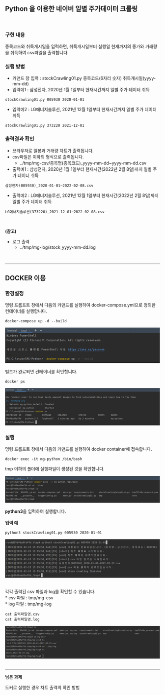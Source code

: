 ## Python 을 이용한 네이버 일별 주가데이터 크롤링

<br>

### 구현 내용
종목코드와 취득개시일을 입력하면, 
취득개시일부터 실행일 현재까지의 종가와 거래량을 취득하여 csv파일을 출력합니다.

### 실행 방법
* 커맨드 창 입력 : stockCrawling01.py 종목코드(6자리 숫자) 취득개시일(yyyy-mm-dd)
* 입력예1 : 삼성전자, 2020년 1월 1일부터 현재시간까지 일별 주가 데이터 취득
```
stockCrawling01.py 005930 2020-01-01
```
* 입력예2 : LG에너지솔루션, 2021년 12월 1일부터 현재시간까지 일별 주가 데이터 취득
```
stockCrawling01.py 373220 2021-12-01
```

### 출력결과 확인
* 브라우저로 일봉과 거래량 차트가 출력됩니다.
* csv파일은 이하의 형식으로 출력됩니다.
  * ../tmp/mg-csv/종목명(종목코드)_yyyy-mm-dd~yyyy-mm-dd.csv
* 출력예1 : 삼성전자, 2020년 1월 1일부터 현재시간(2022년 2월 8일)까지 일별 주가 데이터 취득
```
삼성전자(005930)_2020-01-01~2022-02-08.csv
```
* 출력예2 : LG에너지솔루션, 2021년 12월 1일부터 현재시간(2022년 2월 8일)까지 일별 주가 데이터 취득
```
LG에너지솔루션(373220)_2021-12-01~2022-02-08.csv
```

<br>

**(참고)**
* 로그 출력
  * ../tmp/mg-log/stock_yyyy-mm-dd.log

<br/>

<hr>

## DOCKER 이용

### 환경설정
명령 프롬프트 창에서 다음의 커맨드를 실행하여 docker-compose.yml으로 정의한 컨테이너를 실행합니다.

```
docker-compose up -d --build
```
![ex_screenshot](./img/01.png)

빌드가 완료되면 컨테이너를 확인합니다.

```
docker ps
```
![ex_screenshot](./img/02.png)

### 실행
명령 프롬프트 창에서 다음의 커맨드를 실행하여 docker container에 접속합니다.
```
docker exec -it mg-python /bin/bash
```
tmp 이하의 폴더에 실행파일이 생성된 것을 확인합니다.

![ex_screenshot](./img/03.png)

**python3**을 입력하여 실행합니다.
<br/><br/>
**입력 예**
```
python3 stockCrawling01.py 005930 2020-01-01
```
![ex_screenshot](./img/04.png)

<br/>
각각 출력된 csv 파일과 log를 확인할 수 있습니다.
<br/>
* csv 파일 : tmp/mg-csv
<br/>
* log 파일 : tmp/mg-log
<br/>

```
cat 출력파일명.csv
cat 출력파일명.log
```
![ex_screenshot](./img/05.png)
<br/><br/>
<hr>

**남은 과제**

도커로 실행한 경우 차트 출력의 확인 방법
